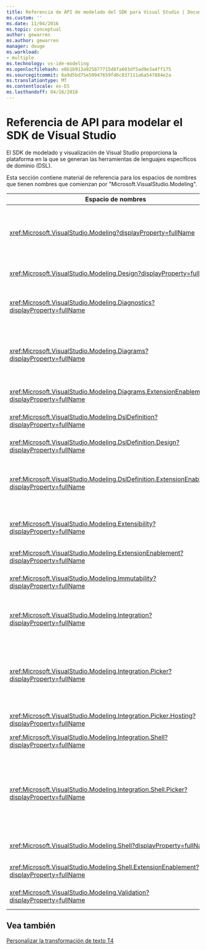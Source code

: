 ```yaml
---
title: Referencia de API de modelado del SDK para Visual Studio | Documentos de Microsoft
ms.custom: ''
ms.date: 11/04/2016
ms.topic: conceptual
author: gewarren
ms.author: gewarren
manager: douge
ms.workload:
- multiple
ms.technology: vs-ide-modeling
ms.openlocfilehash: e8b1b913a925877715d8fa603df5ad9e3a4ff175
ms.sourcegitcommit: 6a9d5bd75e50947659fd6c837111a6a547884e2a
ms.translationtype: MT
ms.contentlocale: es-ES
ms.lasthandoff: 04/16/2018
---
```

# <a name="api-reference-for-modeling-sdk-for-visual-studio"></a>Referencia de API para modelar el SDK de Visual Studio
El SDK de modelado y visualización de Visual Studio proporciona la plataforma en la que se generan las herramientas de lenguajes específicos de dominio (DSL).  
  
 Esta sección contiene material de referencia para los espacios de nombres que tienen nombres que comienzan por "Microsoft.VisualStudio.Modeling".  
  
|Espacio de nombres|Contenido|  
|---------------|-------------|  
|<xref:Microsoft.VisualStudio.Modeling?displayProperty=fullName>|Clases, como ModelElement, que es la clase base de todas las clases de dominio que definen en un DSL.|  
|<xref:Microsoft.VisualStudio.Modeling.Design?displayProperty=fullName>|Clases que forman parte de una definición DSL.|  
|<xref:Microsoft.VisualStudio.Modeling.Diagnostics?displayProperty=fullName>|Las herramientas de medición modelo Visor de almacén y el rendimiento.|  
|<xref:Microsoft.VisualStudio.Modeling.Diagrams?displayProperty=fullName>|Clases, como ShapeElement, que es la clase base de todas las formas en que definen en un DSL.|  
|<xref:Microsoft.VisualStudio.Modeling.Diagrams.ExtensionEnablement?displayProperty=fullName>|Métodos de movimiento y la selección.|  
|<xref:Microsoft.VisualStudio.Modeling.DslDefinition?displayProperty=fullName>|La API del Diseñador de definición DSL.|  
|<xref:Microsoft.VisualStudio.Modeling.DslDefinition.Design?displayProperty=fullName>|Clases internas del Diseñador de definición DSL.|  
|<xref:Microsoft.VisualStudio.Modeling.DslDefinition.ExtensionEnablement?displayProperty=fullName>|Atributos que permiten ampliar el diseñador DSL con comandos, gestos y validación.|  
|<xref:Microsoft.VisualStudio.Modeling.Extensibility?displayProperty=fullName>|Métodos de extensión para ModelElement que implementan DSL extensibilidad.|  
|<xref:Microsoft.VisualStudio.Modeling.ExtensionEnablement?displayProperty=fullName>|Atributos de extensibilidad|  
|<xref:Microsoft.VisualStudio.Modeling.Immutability?displayProperty=fullName>|Le permite hacer que partes de un modelo de solo lectura.|  
|<xref:Microsoft.VisualStudio.Modeling.Integration?displayProperty=fullName>|La API de Modelbus, que le ayuda a integrar diferentes modelos.|  
|<xref:Microsoft.VisualStudio.Modeling.Integration.Picker?displayProperty=fullName>|El cuadro de diálogo que permite a los usuarios navegar a modelos y elementos que se va a crear Modelbus referencias.|  
|<xref:Microsoft.VisualStudio.Modeling.Integration.Picker.Hosting?displayProperty=fullName>|El servicio de selector.|  
|<xref:Microsoft.VisualStudio.Modeling.Integration.Shell?displayProperty=fullName>|Marco de trabajo ModelBus para [!INCLUDE[vsprvs](../code-quality/includes/vsprvs_md.md)].|  
|<xref:Microsoft.VisualStudio.Modeling.Integration.Shell.Picker?displayProperty=fullName>|El cuadro de diálogo de selector que permite a los usuarios navegar a modelos y elementos que se va a crear Modelbus referencias.|  
|<xref:Microsoft.VisualStudio.Modeling.Shell?displayProperty=fullName>|La interfaz entre DSL y [!INCLUDE[vsprvs](../code-quality/includes/vsprvs_md.md)].|  
|<xref:Microsoft.VisualStudio.Modeling.Shell.ExtensionEnablement?displayProperty=fullName>|Le permite definir los comandos de menú contextual.|  
|<xref:Microsoft.VisualStudio.Modeling.Validation?displayProperty=fullName>|Le permite definir restricciones de validación.|  
  
## <a name="see-also"></a>Vea también  
 [Personalizar la transformación de texto T4](../modeling/customizing-t4-text-transformation.md)
